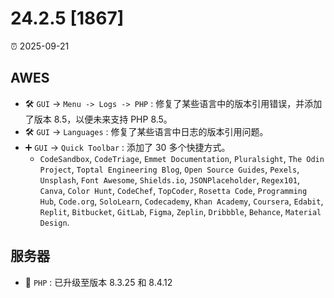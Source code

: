 # 24.2.5 [1867]

⏰ 2025-09-21

## AWES
- 🛠️ `GUI` -> `Menu -> Logs -> PHP` : 修复了某些语言中的版本引用错误，并添加了版本 8.5，以便未来支持 PHP 8.5。
- 🛠️ `GUI` -> `Languages` : 修复了某些语言中日志的版本引用问题。
- ➕ `GUI` -> `Quick Toolbar` : 添加了 30 多个快捷方式。
    - `CodeSandbox`, `CodeTriage`, `Emmet Documentation`, `Pluralsight`, `The Odin Project`, `Toptal Engineering Blog`, `Open Source Guides`, `Pexels`, `Unsplash`, `Font Awesome`, `Shields.io`, `JSONPlaceholder`, `Regex101`, `Canva`, `Color Hunt`, `CodeChef`, `TopCoder`, `Rosetta Code`, `Programming Hub`, `Code.org`, `SoloLearn`, `Codecademy`, `Khan Academy`, `Coursera`, `Edabit`, `Replit`, `Bitbucket`, `GitLab`, `Figma`, `Zeplin`, `Dribbble`, `Behance`, `Material Design`.

## 服务器
- 🔄 `PHP` : 已升级至版本 8.3.25 和 8.4.12

